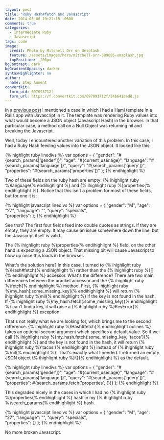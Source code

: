 ```yaml
---
layout: post
title: "Ruby Hash#fetch and Javascript"
date: 2014-03-06 19:21:15 -0600
comments: true
categories:
  - Intermediate Ruby
  - Javascript
tags: code
image:
  credit: Photo by Mitchell Orr on Unsplash
  feature: /assets/images/hero/mitchell-orr-389605-unsplash.jpg
  topPosition: -200px
bgContrast: dark
bgGradientOpacity: darker
syntaxHighlighter: no
author:
  name: Step Aument
convertkit:
  form_uid: 697093712f
  form_url: https://f.convertkit.com/697093712f/34b641aedd.js
---
```


In a [previous
post](/blog/2014/03/05/the-null-object-pattern-and-method-missing-in-ruby/) I
mentioned a case in which I had a Haml template in a Rails app with Javascript
in it. The template was rendering Ruby values into what would become a JSON
object (Javascript Hash) in the browser. In that particular case, a method call
on a Null Object was returning nil and breaking the Javascript.

Well, today I encountered another variation of this problem. In this case, I
had a Ruby Hash feeding values into the JSON object. It looked like this:

{% highlight ruby linedivs %}
var options = {
  "gender": "#{search_params['gender']}",
  "age": "#{current_user.age}",
  "language": "#{search_params['language']}",
  "query": "#{search_params['query']}",
  "properties": "#{search_params['properties']}"
};
{% endhighlight %}

Two of these fields on the ruby hash are empty: {% ihighlight ruby %}language{% endihighlight %} and {% ihighlight ruby %}properties{% endihighlight %}.
Notice that this isn't a problem for most of these fields, but for one it is:

{% highlight javascript linedivs %}
var options = {
  "gender": "M",
  "age": "27",
  "language": "",
  "query": "specials",                                                                                                                  
  "properties": 
};
{% endhighlight %}

See that? The first four fields feed into double quotes as strings. If they are
empty, they are empty. It may cause an issue somewhere down the line, but the
Javascript itself is valid.

The {% ihighlight ruby %}properties{% endihighlight %} field, on the other hand is expecting a JSON object. That
missing bit will cause Javascript to blow up once this loads in the browser.

What's the solution here? In this case, I turned to {% ihighlight ruby %}Hash#fetch{% endihighlight %} rather than
the {% ihighlight ruby %}[]{% endihighlight %} accessor. What's the difference? There are two main differences
between the bracket accessor and the {% ihighlight ruby %}fetch{% endihighlight %} method. First,
{% ihighlight ruby %}my_hash[:some_missing_key]{% endihighlight %} will return {% ihighlight ruby %}nil{% endihighlight %} if the key is not found in the
hash. If {% ihighlight ruby %}my_hash.fetch(:some_missing_key){% endihighlight %} can't find a key, it will raise a
{% ihighlight ruby %}KeyError{% endihighlight %} exception.

That's not really what we are looking for, which brings me to the second
difference. {% ihighlight ruby %}Hash#fetch{% endihighlight nolines %} takes an optional second argument which specifies a
default value. So if we call {% ihighlight ruby %}my_hash.fetch(:some_missing_key, 'tacos'){% endihighlight %} and
the key is not found in the hash, it will return {% ihighlight ruby %}'tacos'{% endihighlight %} instead of {% ihighlight ruby %}nil{% endihighlight %}.
That's exactly what I needed. I returned an empty JSON object {% ihighlight ruby %}{}{% endihighlight %} as the
default.

{% highlight ruby linedivs %}
var options = {
  "gender": "#{search_params['gender']}",
  "age": "#{current_user.age}",
  "language": "#{search_params['language']}",
  "query": "#{search_params['query']}",
  "properties": #{search_params.fetch('properties', {})}
};
{% endhighlight %}

This degraded nicely in the cases in which I had no {% ihighlight ruby %}properties{% endihighlight %} hash in my
{% ihighlight ruby %}search_params{% endihighlight %} hash.

{% highlight javascript linedivs %}
var options = {
  "gender": "M",
  "age": "27",
  "language": "",
  "query": "specials",                                                                                                            
  "properties": {}
};
{% endhighlight %}

No more broken Javascript.
